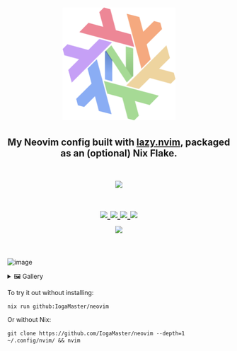 <h1 align="center"><img src="./.github/assets/nixvim-dark.webp" width=255></h1>
<h2 align="center">My Neovim config built with <a href="https://nvchad.com/">lazy.nvim</a>, packaged as an (optional) Nix Flake.</h2>


<h1 align="center">
<a href='#'><img src="https://raw.githubusercontent.com/catppuccin/catppuccin/main/assets/palette/macchiato.png" width="600px"/></a>
  <br>
  <br>
  <div>
    <a href="https://github.com/Iogamaster/Neovim/issues">
        <img src="https://img.shields.io/github/issues/Iogamaster/Neovim?color=fab387&labelColor=303446&style=for-the-badge">
    </a>
    <a href="https://github.com/Iogamaster/Neovim/stargazers">
        <img src="https://img.shields.io/github/stars/Iogamaster/Neovim?color=ca9ee6&labelColor=303446&style=for-the-badge">
    </a>
    <a href="https://github.com/Iogamaster/Neovim">
        <img src="https://img.shields.io/github/repo-size/Iogamaster/Neovim?color=ea999c&labelColor=303446&style=for-the-badge">
    </a>
    <a href="https://github.com/Iogamaster/Neovim/blob/main/.github/LICENCE">
        <img src="https://img.shields.io/static/v1.svg?style=for-the-badge&label=License&message=MIT&logoColor=ca9ee6&colorA=313244&colorB=cba6f7"/>
    </a>
    <br>
    </div>
        <img href="https://builtwithnix.org" src="https://builtwithnix.org/badge.svg"/>
   </h1>
   <br>

![image](https://github.com/IogaMaster/neovim/assets/67164465/c578db4b-6a0a-4aff-b218-c482d8a29363)


<details>
<summary>🖼️ Gallery</summary>

![image](https://github.com/IogaMaster/neovim/assets/67164465/a5e1ef8c-5caf-4241-996d-88677314ca28)
![image](https://github.com/IogaMaster/neovim/assets/67164465/f550bc43-0bf7-4921-afa5-746923ac0165)
</details>


To try it out without installing:

```sh
nix run github:IogaMaster/neovim
```

Or without Nix:
```
git clone https://github.com/IogaMaster/neovim --depth=1 ~/.config/nvim/ && nvim
```
